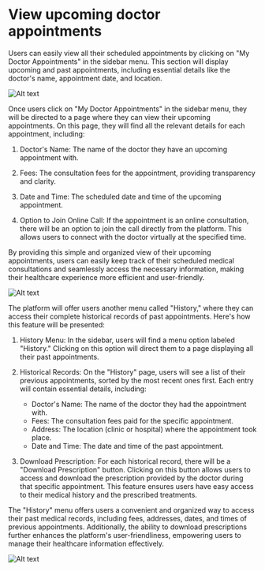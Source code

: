 # View upcoming doctor appointments

Users can easily view all their scheduled appointments by clicking on "My Doctor Appointments" in the sidebar menu. This section will display upcoming and past appointments, including essential details like the doctor's name, appointment date, and location.

![Alt text](images/mobile/doctor/15.jpg)

Once users click on "My Doctor Appointments" in the sidebar menu, they will be directed to a page where they can view their upcoming appointments. On this page, they will find all the relevant details for each appointment, including:

1. Doctor's Name: The name of the doctor they have an upcoming appointment with.

2. Fees: The consultation fees for the appointment, providing transparency and clarity.

3. Date and Time: The scheduled date and time of the upcoming appointment.

4. Option to Join Online Call: If the appointment is an online consultation, there will be an option to join the call directly from the platform. This allows users to connect with the doctor virtually at the specified time.

By providing this simple and organized view of their upcoming appointments, users can easily keep track of their scheduled medical consultations and seamlessly access the necessary information, making their healthcare experience more efficient and user-friendly.

![Alt text](images/mobile/doctor/8.jpg)

The platform will offer users another menu called "History," where they can access their complete historical records of past appointments. Here's how this feature will be presented:

1. History Menu: In the sidebar, users will find a menu option labeled "History." Clicking on this option will direct them to a page displaying all their past appointments.

2. Historical Records: On the "History" page, users will see a list of their previous appointments, sorted by the most recent ones first. Each entry will contain essential details, including:

   - Doctor's Name: The name of the doctor they had the appointment with.
   - Fees: The consultation fees paid for the specific appointment.
   - Address: The location (clinic or hospital) where the appointment took place.
   - Date and Time: The date and time of the past appointment.

3. Download Prescription: For each historical record, there will be a "Download Prescription" button. Clicking on this button allows users to access and download the prescription provided by the doctor during that specific appointment. This feature ensures users have easy access to their medical history and the prescribed treatments.

The "History" menu offers users a convenient and organized way to access their past medical records, including fees, addresses, dates, and times of previous appointments. Additionally, the ability to download prescriptions further enhances the platform's user-friendliness, empowering users to manage their healthcare information effectively.

![Alt text](images/mobile/doctor/16.jpg)
